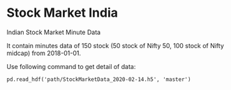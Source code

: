 # Stock Market India
Indian Stock Market Minute Data

It contain minutes data of 150 stock (50 stock of Nifty 50, 100 stock of Nifty midcap) from 2018-01-01.

Use following command to get detail of data:
```
pd.read_hdf('path/StockMarketData_2020-02-14.h5', 'master')
